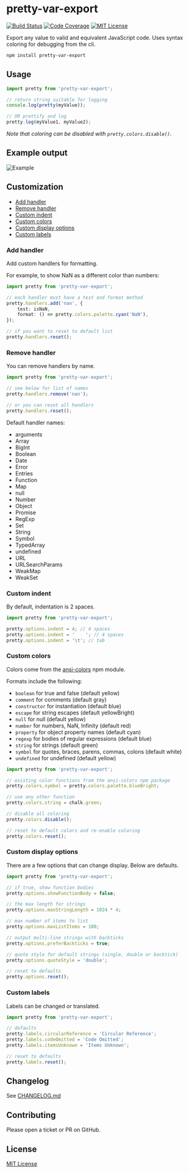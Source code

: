 # pretty-var-export

[![Build Status](https://travis-ci.com/kensnyder/pretty-var-export.svg?branch=master&v=2.0.2)](https://travis-ci.org/kensnyder/pretty-var-export)
[![Code Coverage](https://codecov.io/gh/kensnyder/pretty-var-export/branch/master/graph/badge.svg?v=2.0.2)](https://codecov.io/gh/kensnyder/pretty-var-export)
[![MIT License](https://img.shields.io/github/license/kensnyder/pretty-var-export.svg?v=2.0.2)](https://opensource.org/licenses/MIT)

Export any value to valid and equivalent JavaScript code. Uses syntax coloring
for debugging from the cli.

```bash
npm install pretty-var-export
```

## Usage

```ts
import pretty from 'pretty-var-export';

// return string suitable for logging
console.log(pretty(myValue));

// OR prettify and log
pretty.log(myValue1, myValue2);
```

_Note that coloring can be disabled with `pretty.colors.disable()`._

## Example output

![Example](./demo/example.png?raw=true&v=2.0.2)

## Customization

- [Add handler](#add-handler)
- [Remove handler](#remove-handler)
- [Custom indent](#custom-indent)
- [Custom colors](#custom-colors)
- [Custom display options](#custom-display-options)
- [Custom labels](#custom-labels)

### Add handler

Add custom handlers for formatting.

For example, to show NaN as a different color than numbers:

```ts
import pretty from 'pretty-var-export';

// each handler must have a test and format method
pretty.handlers.add('nan', {
	test: isNaN,
	format: () => pretty.colors.palette.cyan('NaN'),
});

// if you want to reset to default list
pretty.handlers.reset();
```

### Remove handler

You can remove handlers by name.

```ts
import pretty from 'pretty-var-export';

// see below for list of names
pretty.handlers.remove('nan');

// or you can reset all handlers
pretty.handlers.reset();
```

Default handler names:

- arguments
- Array
- BigInt
- Boolean
- Date
- Error
- Entries
- Function
- Map
- null
- Number
- Object
- Promise
- RegExp
- Set
- String
- Symbol
- TypedArray
- undefined
- URL
- URLSearchParams
- WeakMap
- WeakSet

### Custom indent

By default, indentation is 2 spaces.

```ts
import pretty from 'pretty-var-export';

pretty.options.indent = 4; // 4 spaces
pretty.options.indent = '    '; // 4 spaces
pretty.options.indent = '\t'; // tab
```

### Custom colors

Colors come from the [ansi-colors](https://npmjs.com/package/ansi-colors) npm module.

Formats include the following:

- `boolean` for true and false (default yellow)
- `comment` for comments (default gray)
- `constructor` for instantiation (default blue)
- `escape` for string escapes (default yellowBright)
- `null` for null (default yellow)
- `number` for numbers, NaN, Infinity (default red)
- `property` for object property names (default cyan)
- `regexp` for bodies of regular expressions (default blue)
- `string` for strings (default green)
- `symbol` for quotes, braces, parens, commas, colons (default white)
- `undefined` for undefined (default yellow)

```ts
import pretty from 'pretty-var-export';

// existing color functions from the ansi-colors npm package
pretty.colors.symbol = pretty.colors.palette.blueBright;

// use any other function
pretty.colors.string = chalk.green;

// disable all coloring
pretty.colors.disable();

// reset to default colors and re-enable coloring
pretty.colors.reset();
```

### Custom display options

There are a few options that can change display. Below are defaults.

```ts
import pretty from 'pretty-var-export';

// if true, show function bodies
pretty.options.showFunctionBody = false;

// the max length for strings
pretty.options.maxStringLength = 1024 * 4;

// max number of items to list
pretty.options.maxListItems = 100;

// output multi-line strings with backticks
pretty.options.preferBackticks = true;

// quote style for default strings (single, double or backtick)
pretty.options.quoteStyle = 'double';

// reset to defaults
pretty.options.reset();
```

### Custom labels

Labels can be changed or translated.

```ts
import pretty from 'pretty-var-export';

// defaults
pretty.labels.circularReference = 'Circular Reference';
pretty.labels.codeOmitted = 'Code Omitted';
pretty.labels.itemsUnknown = 'Items Unknown';

// reset to defaults
pretty.labels.reset();
```

## Changelog

See [CHANGELOG.md](./CHANGELOG.md)

## Contributing

Please open a ticket or PR on GitHub.

## License

[MIT License](./LICENSE)
